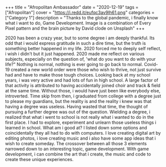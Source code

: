 +++
title = "Afropolitan Ambassador"
date = "2020-12-19"
tags = ["Afropolitan"]
cover = "https://i.redd.it/eufqc3av9lh61.png"
categories = ["Category 1"]
description = "Thanks to the global pandemic, i finally know what i want to do, Game Development. Image is a combination of Every Pixel pattern and the brain picture by David clode on Unsplash"
+++

2020 has been a crazy year, but to some degree i am deeply thankful. Its odd that i would express gratitude in such a dire time, but the truth is something better happened in my life. 2020 forced me to deeply self reflect, i wish i didn't but it just happened. 2020 made me reflect on various subjects, especially on the question of, 'what do you want to do with your life?" Nothing is normal, nothing is ever going to go back to normal. Covid-19 created a new world order were those who wish to thrive, not just survive had and have to make those tough choices. Looking back at my school years, i was very active and had lots of fun in high school. A large factor of that activity is attributed to having accidentally joined choir and track & field at the same time. Without those, i would have just been like everybody else, introverted. Time skip from then, i graduated from college with a degree just to please my guardians, but the reality is and the reality i knew was that having a degree was useless. Having wasted that time, the thought of pursuing a further degree was out of the question. Wielding a degree, i realized that what i went to school is not really what i wanted to do in the first place. I had to explore, experiment and unlearn those useless things i learned in school. What am i good at? I listed down some options and coincidentally they all had to do with computers. I love creating digital art by editing photos, i love creating music and i also have some app ideas that i wish to create someday. The crossover between all those 3 elements narrowed down to an interesting topic, game development. With game development, i can combine the art that i create, the music and code to create these unique experiences. 

<!-- I watchd this video with a very inspiring message it goes like this:

With money you can buy a house but not a home ,
with money you can buy a clock but not a time,
with money you can buy a bed but not a sleep,
with money you can buy food but not a appetite,
with money you can buy a doctor not a good health,
with money you can have insurance but not safety.

The problems however is that i cant the source or anything about the person who said it. -->
